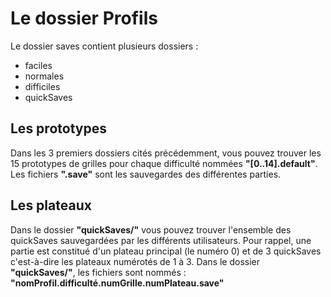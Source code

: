 # Le dossier Profils
Le dossier saves contient plusieurs dossiers :

 - faciles
 - normales
 - difficiles
 - quickSaves

## Les prototypes
Dans les 3 premiers dossiers cités précédemment, vous pouvez trouver les 15 prototypes de grilles pour chaque difficulté nommées **"[0..14].default"**. Les fichiers **".save"** sont les sauvegardes des différentes parties.

## Les plateaux
Dans le dossier **"quickSaves/"** vous pouvez trouver l'ensemble des quickSaves sauvegardées par les différents utilisateurs.
Pour rappel, une partie est constitué d'un plateau principal (le numéro 0) et de 3 quickSaves c'est-à-dire les plateaux numérotés de 1 à 3.
Dans le dossier **"quickSaves/"**, les fichiers sont nommés :
**"nomProfil.difficulté.numGrille.numPlateau.save"**


 
